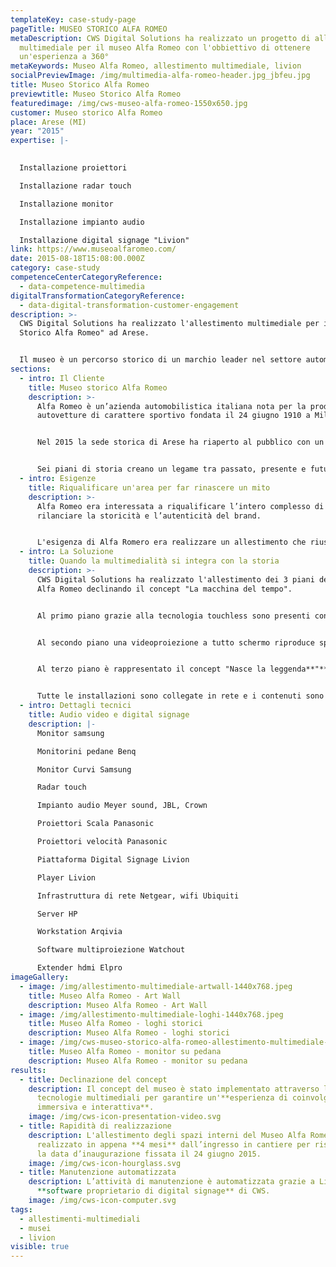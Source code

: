 ```yaml
---
templateKey: case-study-page
pageTitle: MUSEO STORICO ALFA ROMEO
metaDescription: CWS Digital Solutions ha realizzato un progetto di allestimento
  multimediale per il museo Alfa Romeo con l'obbiettivo di ottenere
  un'esperienza a 360°
metaKeywords: Museo Alfa Romeo, allestimento multimediale, livion
socialPreviewImage: /img/multimedia-alfa-romeo-header.jpg_jbfeu.jpg
title: Museo Storico Alfa Romeo
previewtitle: Museo Storico Alfa Romeo
featuredimage: /img/cws-museo-alfa-romeo-1550x650.jpg
customer: Museo storico Alfa Romeo
place: Arese (MI)
year: "2015"
expertise: |-
  

  Installazione proiettori

  Installazione radar touch

  Installazione monitor

  Installazione impianto audio 

  Installazione digital signage "Livion"
link: https://www.museoalfaromeo.com/
date: 2015-08-18T15:08:00.000Z
category: case-study
competenceCenterCategoryReference:
  - data-competence-multimedia
digitalTransformationCategoryReference:
  - data-digital-transformation-customer-engagement
description: >-
  CWS Digital Solutions ha realizzato l'allestimento multimediale per il "Museo
  Storico Alfa Romeo" ad Arese.


  Il museo è un percorso storico di un marchio leader nel settore automotive realizzato per creare un'esperienza unica nel suo genere integrando un vero e proprio show tra proiezioni, impianti audio, sala cinema, monitor su pedana e la tecnologia radar touch.
sections:
  - intro: Il Cliente
    title: Museo storico Alfa Romeo
    description: >-
      Alfa Romeo è un’azienda automobilistica italiana nota per la produzione di
      autovetture di carattere sportivo fondata il 24 giugno 1910 a Milano. 


      Nel 2015 la sede storica di Arese ha riaperto al pubblico con un allestimento completamente rinnovato che è l’espressione distintiva del DNA Alfa Romeo.


      Sei piani di storia creano un legame tra passato, presente e futuro raccontando le imprese di un marchio straordinario, le sue vetture, la tecnologia, lo stile.
  - intro: Esigenze
    title: Riqualificare un'area per far rinascere un mito
    description: >-
      Alfa Romeo era interessata a riqualificare l’intero complesso di Arese per
      rilanciare la storicità e l’autenticità del brand.


      L'esigenza di Alfa Romero era realizzare un allestimento che riuscisse a sviluppare due concetti fondamentali: il **racconto** e la **rinascita di un mito**.
  - intro: La Soluzione
    title: Quando la multimedialità si integra con la storia
    description: >-
      CWS Digital Solutions ha realizzato l'allestimento dei 3 piani del museo
      Alfa Romeo declinando il concept "La macchina del tempo".


      Al primo piano grazie alla tecnologia touchless sono presenti contenuti da “sfogliare” attraverso il semplice sfioramento. 


      Al secondo piano una videoproiezione a tutto schermo riproduce spezzoni di film sull'automobile.


      Al terzo piano è rappresentato il concept "Nasce la leggenda**"**. Un ambiente elissoidale curvilineo che, grazie a 13 videoproiettori su una parete di 35 metri, avvolge lo spettatore con una **visione a 360°**. Le grandi imprese vengono rievocate nelTempio delle vittorie, una sala dal perimetro curvo delimitata da uno schermo a led flessibile di 34 metri che permette la **multiproiezione**.


      Tutte le installazioni sono collegate in rete e i contenuti sono gestiti **da remoto grazie a 200 player Livion**, il software propritario di digital signage di CWS.
  - intro: Dettagli tecnici
    title: Audio video e digital signage
    description: |-
      Monitor samsung 

      Monitorini pedane Benq

      Monitor Curvi Samsung

      Radar touch 

      Impianto audio Meyer sound, JBL, Crown

      Proiettori Scala Panasonic

      Proiettori velocità Panasonic

      Piattaforma Digital Signage Livion 

      Player Livion

      Infrastruttura di rete Netgear, wifi Ubiquiti

      Server HP

      Workstation Arqivia

      Software multiproiezione Watchout

      Extender hdmi Elpro
imageGallery:
  - image: /img/allestimento-multimediale-artwall-1440x768.jpeg
    title: Museo Alfa Romeo - Art Wall
    description: Museo Alfa Romeo - Art Wall
  - image: /img/allestimento-multimediale-loghi-1440x768.jpeg
    title: Museo Alfa Romeo - loghi storici
    description: Museo Alfa Romeo - loghi storici
  - image: /img/cws-museo-storico-alfa-romeo-allestimento-multimediale-1440x768.jpeg
    title: Museo Alfa Romeo - monitor su pedana
    description: Museo Alfa Romeo - monitor su pedana
results:
  - title: Declinazione del concept
    description: Il concept del museo è stato implementato attraverso l'utilizzo di
      tecnologie multimediali per garantire un'**esperienza di coinvolgimento
      immersiva e interattiva**.
    image: /img/cws-icon-presentation-video.svg
  - title: Rapidità di realizzazione
    description: L'allestimento degli spazi interni del Museo Alfa Romeo è stato
      realizzato in appena **4 mesi** dall’ingresso in cantiere per rispettare
      la data d’inaugurazione fissata il 24 giugno 2015.
    image: /img/cws-icon-hourglass.svg
  - title: Manutenzione automatizzata
    description: L’attività di manutenzione è automatizzata grazie a Livion, il
      **software proprietario di digital signage** di CWS.
    image: /img/cws-icon-computer.svg
tags:
  - allestimenti-multimediali
  - musei
  - livion
visible: true
---
```

